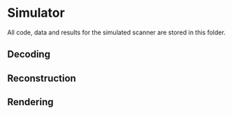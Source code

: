# Simulator
All code, data and results for the simulated scanner are stored in this folder.


## Decoding



## Reconstruction



## Rendering


